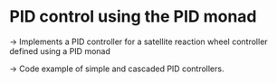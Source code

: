 # PID control using the PID monad
-> Implements a PID controller for a satellite reaction wheel controller defined using a PID monad

-> Code example of simple and cascaded PID controllers. 
